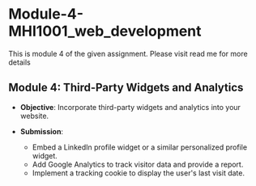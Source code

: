 # Module-4-MHI1001_web_development
This is module 4 of the given assignment. Please visit read me for more details



## Module 4: Third-Party Widgets and Analytics

- **Objective**: Incorporate third-party widgets and analytics into your website.

- **Submission**:
  - Embed a LinkedIn profile widget or a similar personalized profile widget.
  - Add Google Analytics to track visitor data and provide a report.
  - Implement a tracking cookie to display the user's last visit date.
